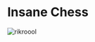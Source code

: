 # Insane Chess
![rikroool](https://user-images.githubusercontent.com/88296644/154395563-2304dd63-5164-4cec-ac3c-cd0205834140.gif)
